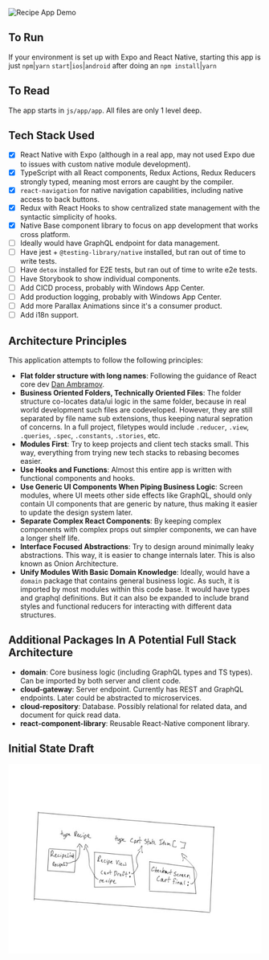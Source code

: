 ![Recipe App Demo](./recipe-app-demo.gif)

## To Run

If your environment is set up with Expo and React Native, starting this app is just `npm`|`yarn` `start`|`ios`|`android` after doing an `npm install`|`yarn`

## To Read

The app starts in `js/app/app`. All files are only 1 level deep.

## Tech Stack Used

- [x] React Native with Expo (although in a real app, may not used Expo due to issues with custom native module development).
- [x] TypeScript with all React components, Redux Actions, Redux Reducers strongly typed, meaning most errors are caught by the compiler.
- [x] `react-navigation` for native navigation capabilities, including native access to back buttons.
- [x] Redux with React Hooks to show centralized state management with the syntactic simplicity of hooks.
- [x] Native Base component library to focus on app development that works cross platform.
- [ ] Ideally would have GraphQL endpoint for data management.
- [ ] Have jest + `@testing-library/native` installed, but ran out of time to write tests.
- [ ] Have `detox` installed for E2E tests, but ran out of time to write e2e tests.
- [ ] Have Storybook to show individual components.
- [ ] Add CICD process, probably with Windows App Center.
- [ ] Add production logging, probably with Windows App Center.
- [ ] Add more Parallax Animations since it's a consumer product.
- [ ] Add i18n support.

## Architecture Principles

This application attempts to follow the following principles:

- **Flat folder structure with long names**: Following the guidance of React core dev [Dan Ambramov](https://twitter.com/dan_abramov/status/1145354949871767552).
- **Business Oriented Folders, Technically Oriented Files**: The folder structure co-locates data/ui logic in the same folder, because in real world development such files are codeveloped. However, they are still separated by file name sub extensions, thus keeping natural sepration of concerns. In a full project, filetypes would include `.reducer`, `.view`, `.queries`, `.spec`, `.constants`, `.stories`, etc.
- **Modules First**: Try to keep projects and client tech stacks small. This way, everything from trying new tech stacks to rebasing becomes easier.
- **Use Hooks and Functions**: Almost this entire app is written with functional components and hooks.
- **Use Generic UI Components When Piping Business Logic**: Screen modules, where UI meets other side effects like GraphQL, should only contain UI components that are generic by nature, thus making it easier to update the design system later.
- **Separate Complex React Components**: By keeping complex components with complex props out simpler components, we can have a longer shelf life.
- **Interface Focused Abstractions**: Try to design around minimally leaky abstractions. This way, it is easier to change internals later. This is also known as Onion Architecture.
- **Unify Modules With Basic Domain Knowledge**: Ideally, would have a `domain` package that contains general business logic. As such, it is imported by most modules within this code base. It would have types and graphql definitions. But it can also be expanded to include brand styles and functional reducers for interacting with different data structures.

## Additional Packages In A Potential Full Stack Architecture

- **domain**: Core business logic (including GraphQL types and TS types). Can be imported by both server and client code.
- **cloud-gateway**: Server endpoint. Currently has REST and GraphQL endpoints. Later could be abstracted to microservices.
- **cloud-repository**: Database. Possibly relational for related data, and document for quick read data.
- **react-component-library**: Reusable React-Native component library.

## Initial State Draft

![Initial State Draft](./initial-state-draft.jpg)
